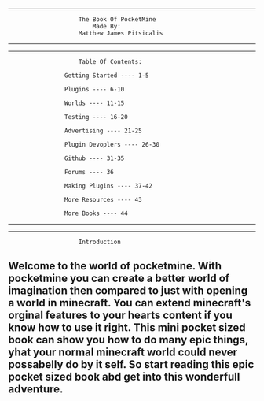 -----------------------------------------------------------------------------
						The Book Of PocketMine
							Made By:
						Matthew James Pitsicalis
-----------------------------------------------------------------------------

-----------------------------------------------------------------------------
						Table Of Contents:
				
					Getting Started ---- 1-5
								
					Plugins ---- 6-10
					
					Worlds ---- 11-15
							
					Testing ---- 16-20
							
					Advertising ---- 21-25
							
					Plugin Devoplers ---- 26-30
								
					Github ---- 31-35
							
 					Forums ---- 36
					
					Making Plugins ---- 37-42
					
					More Resources ---- 43
					
					More Books ---- 44

----------------------------------------------------------------------------

----------------------------------------------------------------------------
						Introduction

Welcome to the world of pocketmine. With pocketmine you can create a better world of imagination then compared to just
with opening a world in minecraft. You can extend minecraft's orginal features to your hearts content if you know how to use it right. This mini pocket sized book can show you how to do many epic things, yhat your normal minecraft world could never possabelly do by it self. So start reading this epic pocket sized book abd get into this wonderfull adventure.
-------------------------------------------------------